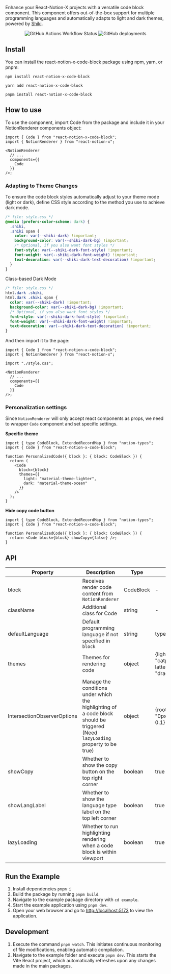 Enhance your React-Notion-X projects with a versatile code block component.
This component offers out-of-the-box support for multiple programming languages and automatically adapts to light and dark themes,
powered by [Shiki](https://github.com/shikijs/shiki).

<div align="center">
<p>
<img alt="GitHub Actions Workflow Status" src="https://img.shields.io/github/actions/workflow/status/yanceyy/react-notion-x-code-block/npm-publish.yml">
<img alt="GitHub deployments" src="https://img.shields.io/github/deployments/yanceyy/react-notion-x-code-block/Production">
</p>
</div>

## Install

You can install the react-notion-x-code-block package using npm, yarn, or pnpm:

```shell
npm install react-notion-x-code-block

yarn add react-notion-x-code-block

pnpm install react-notion-x-code-block
```

## How to use

To use the component, import Code from the package and include it in your NotionRenderer components object:

```tsx
import { Code } from "react-notion-x-code-block";
import { NotionRenderer } from "react-notion-x";

<NotionRenderer
  // ...
  components={{
    Code
  }}
/>;
```

### Adapting to Theme Changes

To ensure the code block styles automatically adjust to your theme mode (light or dark), define CSS style according to the method you use to achieve dark mode.

```css
/* file: style.css */
@media (prefers-color-scheme: dark) {
  .shiki,
  .shiki span {
    color: var(--shiki-dark) !important;
    background-color: var(--shiki-dark-bg) !important;
    /* Optional, if you also want font styles */
    font-style: var(--shiki-dark-font-style) !important;
    font-weight: var(--shiki-dark-font-weight) !important;
    text-decoration: var(--shiki-dark-text-decoration) !important;
  }
}
```

Class-based Dark Mode

```css
/* file: style.css */
html.dark .shiki,
html.dark .shiki span {
  color: var(--shiki-dark) !important;
  background-color: var(--shiki-dark-bg) !important;
  /* Optional, if you also want font styles */
  font-style: var(--shiki-dark-font-style) !important;
  font-weight: var(--shiki-dark-font-weight) !important;
  text-decoration: var(--shiki-dark-text-decoration) !important;
}
```

And then import it to the page:

```tsx
import { Code } from "react-notion-x-code-block";
import { NotionRenderer } from "react-notion-x";

import "./style.css";

<NotionRenderer
  // ...
  components={{
    Code
  }}
/>;
```

### Personalization settings

Since `NotionRenderer` will only accept react components as props, we need to wrapper `Code` component and set specific settings.

**Specific theme**

```tsx
import { type CodeBlock, ExtendedRecordMap } from "notion-types";
import { Code } from "react-notion-x-code-block";

function PersonalizedCode({ block }: { block: CodeBlock }) {
  return (
    <Code
      block={block}
      themes={{
        light: "material-theme-lighter",
        dark: "material-theme-ocean"
      }}
    />
  );
}
```

**Hide copy code button**

```tsx
import { type CodeBlock, ExtendedRecordMap } from "notion-types";
import { Code } from "react-notion-x-code-block";

function PersonalizedCode({ block }: { block: CodeBlock }) {
  return <Code block={block} showCopy={false} />;
}
```

## API

| Property                    | Description                                                                                                                     | Type      | Default                                      |
| --------------------------- | ------------------------------------------------------------------------------------------------------------------------------- | --------- | -------------------------------------------- |
| block                       | Receives render code content from `NotionRenderer`                                                                              | CodeBlock | -                                            |
| className                   | Additional class for Code                                                                                                       | string    | -                                            |
| defaultLanguage             | Default programming language if not specified in `block`                                                                        | string    | typescript                                   |
| themes                      | Themes for rendering code                                                                                                       | object    | {light: "catppuccin-latte", dark: "dracula"} |
| IntersectionObserverOptions | Manage the conditions under which the highlighting of a code block should be triggered (Need `lazyLoading` property to be true) | object    | {rootMargin: "0px",threshold: 0.1}           |
| showCopy                    | Whether to show the copy button on the top right corner                                                                         | boolean   | true                                         |
| showLangLabel               | Whether to show the language type label on the top left corner                                                                  | boolean   | true                                         |
| lazyLoading                 | Whether to run highlighting rendering when a code block is within viewport                                                      | boolean   | true                                         |

## Run the Example

1. Install dependencies `pnpm i`
2. Build the package by running `pnpm build`.
3. Navigate to the example package directory with `cd example`.
4. Start the example application using `pnpm dev`.
5. Open your web browser and go to [http://localhost:5173](http://localhost:5173) to view the application.

## Development

1. Execute the command `pnpm watch`. This initiates continuous monitoring of file modifications, enabling automatic compilation.
2. Navigate to the example folder and execute `pnpm dev`. This starts the Vite React project, which automatically refreshes upon any changes made in the main packages.
